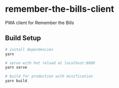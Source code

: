 # remember-the-bills-client
PWA client for Remember the Bills

## Build Setup
``` bash
# install dependencies
yarn

# serve with hot reload at localhost:8080
yarn serve

# build for production with minification
yarn build
```
